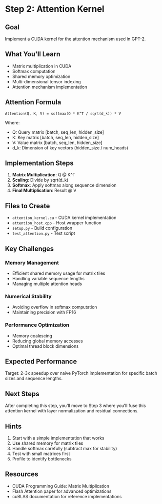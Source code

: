 # Step 2: Attention Kernel

## Goal
Implement a CUDA kernel for the attention mechanism used in GPT-2.

## What You'll Learn
- Matrix multiplication in CUDA
- Softmax computation
- Shared memory optimization
- Multi-dimensional tensor indexing
- Attention mechanism implementation

## Attention Formula
```
Attention(Q, K, V) = softmax(Q * K^T / sqrt(d_k)) * V
```

Where:
- Q: Query matrix [batch, seq_len, hidden_size]
- K: Key matrix [batch, seq_len, hidden_size]  
- V: Value matrix [batch, seq_len, hidden_size]
- d_k: Dimension of key vectors (hidden_size / num_heads)

## Implementation Steps

1. **Matrix Multiplication**: Q @ K^T
2. **Scaling**: Divide by sqrt(d_k)
3. **Softmax**: Apply softmax along sequence dimension
4. **Final Multiplication**: Result @ V

## Files to Create

- `attention_kernel.cu` - CUDA kernel implementation
- `attention_host.cpp` - Host wrapper function
- `setup.py` - Build configuration
- `test_attention.py` - Test script

## Key Challenges

### Memory Management
- Efficient shared memory usage for matrix tiles
- Handling variable sequence lengths
- Managing multiple attention heads

### Numerical Stability
- Avoiding overflow in softmax computation
- Maintaining precision with FP16

### Performance Optimization
- Memory coalescing
- Reducing global memory accesses
- Optimal thread block dimensions

## Expected Performance
Target: 2-3x speedup over naive PyTorch implementation for specific batch sizes and sequence lengths.

## Next Steps
After completing this step, you'll move to Step 3 where you'll fuse this attention kernel with layer normalization and residual connections.

## Hints

1. Start with a simple implementation that works
2. Use shared memory for matrix tiles
3. Handle softmax carefully (subtract max for stability)
4. Test with small matrices first
5. Profile to identify bottlenecks

## Resources
- CUDA Programming Guide: Matrix Multiplication
- Flash Attention paper for advanced optimizations
- cuBLAS documentation for reference implementations
